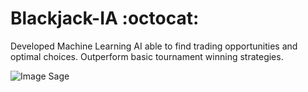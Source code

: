 # Blackjack-IA :octocat:
Developed Machine Learning AI able to find trading opportunities and optimal choices. Outperform basic tournament winning strategies.

![Image Sage](https://github.com/wlambert01/Blackjack-I.A/blob/master/docs/gif_blackjack.gif)
